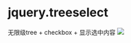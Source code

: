 # jquery.treeselect

无限级tree + checkbox + 显示选中内容
![](http://img.axmall.com.au/3/922961477705953.png)
